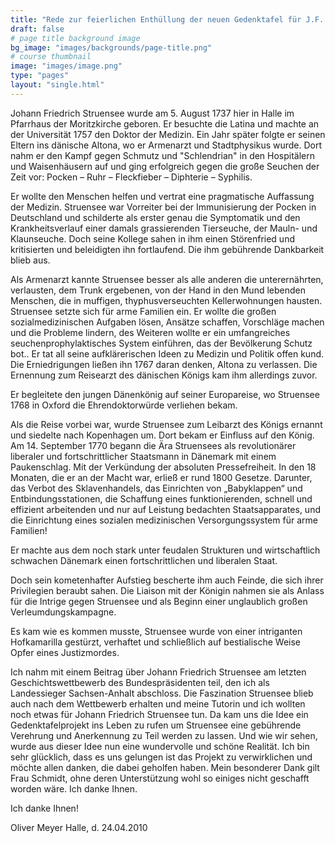 ```yaml
---
title: "Rede zur feierlichen Enthüllung der neuen Gedenktafel für J.F. Struensee"
draft: false
# page title background image
bg_image: "images/backgrounds/page-title.png"
# course thumbnail
image: "images/image.png"
type: "pages"
layout: "single.html"
---
```


Johann Friedrich Struensee wurde am 5. August 1737 hier in Halle im Pfarrhaus der Moritzkirche geboren. Er besuchte die Latina und machte an der Universität 1757 den Doktor der Medizin.
Ein Jahr später folgte er seinen Eltern ins dänische Altona, wo er Armenarzt und Stadtphysikus wurde. Dort nahm er den Kampf gegen Schmutz und "Schlendrian" in den Hospitälern und Waisenhäusern auf und ging erfolgreich gegen die große Seuchen der Zeit vor: Pocken – Ruhr – Fleckfieber – Diphterie – Syphilis.

Er wollte den Menschen helfen und vertrat eine pragmatische Auffassung der Medizin. Struensee war Vorreiter bei der Immunisierung der Pocken in Deutschland und schilderte als erster genau die Symptomatik und den Krankheitsverlauf einer damals grassierenden Tierseuche, der Mauln- und Klaunseuche. Doch seine Kollege sahen in ihm einen Störenfried und kritisierten und beleidigten ihn fortlaufend. Die ihm gebührende Dankbarkeit blieb aus.

Als Armenarzt kannte Struensee besser als alle anderen die unterernährten, verlausten, dem Trunk ergebenen, von der Hand in den Mund lebenden Menschen, die in muffigen, thyphusverseuchten Kellerwohnungen hausten. Struensee setzte sich für arme Familien ein. Er wollte die großen sozialmedizinischen Aufgaben lösen, Ansätze schaffen, Vorschläge machen und die Probleme lindern, des Weiteren wollte er ein umfangreiches seuchenprophylaktisches System einführen, das der Bevölkerung Schutz bot.. Er tat all seine aufklärerischen Ideen zu Medizin und Politik offen kund. Die Erniedrigungen ließen ihn 1767 daran denken, Altona zu verlassen. Die Ernennung zum Reisearzt des dänischen Königs kam ihm allerdings zuvor.

Er begleitete den jungen Dänenkönig auf seiner Europareise, wo Struensee 1768 in Oxford die Ehrendoktorwürde verliehen bekam.

Als die Reise vorbei war, wurde Struensee zum Leibarzt des Königs ernannt und siedelte nach Kopenhagen um. Dort bekam er Einfluss auf den König. Am 14. September 1770 begann die Ära Struensees als revolutionärer liberaler und fortschrittlicher Staatsmann in Dänemark mit einem Paukenschlag. Mit der Verkündung der absoluten Pressefreiheit. In den 18 Monaten, die er an der Macht war, erließ er rund 1800 Gesetze. Darunter, das Verbot des Sklavenhandels, das Einrichten von „Babyklappen“ und Entbindungsstationen, die Schaffung eines funktionierenden, schnell und effizient arbeitenden und nur auf Leistung bedachten Staatsapparates, und die Einrichtung eines sozialen medizinischen Versorgungssystem für arme Familien!

Er machte aus dem noch stark unter feudalen Strukturen und wirtschaftlich schwachen Dänemark einen fortschrittlichen und liberalen Staat.

Doch sein kometenhafter Aufstieg bescherte ihm auch Feinde, die sich ihrer Privilegien beraubt sahen. Die Liaison mit der Königin nahmen sie als Anlass für die Intrige gegen Struensee und als Beginn einer unglaublich großen Verleumdungskampagne.

Es kam wie es kommen musste, Struensee wurde von einer intriganten Hofkamarilla gestürzt, verhaftet und schließlich auf bestialische Weise Opfer eines Justizmordes.

Ich nahm mit einem Beitrag über Johann Friedrich Struensee am letzten Geschichtswettbewerb des Bundespräsidenten teil, den ich als Landessieger Sachsen-Anhalt abschloss.
Die Faszination Struensee blieb auch nach dem Wettbewerb erhalten und meine Tutorin und ich wollten noch etwas für Johann Friedrich Struensee tun.
Da kam uns die Idee ein Gedenktafelprojekt ins Leben zu rufen um Struensee eine gebührende Verehrung und Anerkennung zu Teil werden zu lassen.
Und wie wir sehen, wurde aus dieser Idee nun eine wundervolle und schöne Realität.
Ich bin sehr glücklich, dass es uns gelungen ist das Projekt zu verwirklichen und möchte allen danken, die dabei geholfen haben.
Mein besonderer Dank gilt Frau Schmidt, ohne deren Unterstützung wohl so einiges nicht geschafft worden wäre.
Ich danke Ihnen.



Ich danke Ihnen!

Oliver Meyer Halle, d. 24.04.2010
